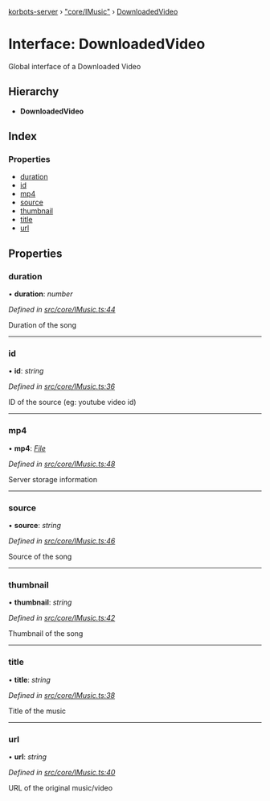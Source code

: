 [korbots-server](../README.md) › ["core/IMusic"](../modules/_core_imusic_.md) › [DownloadedVideo](_core_imusic_.downloadedvideo.md)

# Interface: DownloadedVideo

Global interface of a Downloaded Video

## Hierarchy

* **DownloadedVideo**

## Index

### Properties

* [duration](_core_imusic_.downloadedvideo.md#duration)
* [id](_core_imusic_.downloadedvideo.md#id)
* [mp4](_core_imusic_.downloadedvideo.md#mp4)
* [source](_core_imusic_.downloadedvideo.md#source)
* [thumbnail](_core_imusic_.downloadedvideo.md#thumbnail)
* [title](_core_imusic_.downloadedvideo.md#title)
* [url](_core_imusic_.downloadedvideo.md#url)

## Properties

###  duration

• **duration**: *number*

*Defined in [src/core/IMusic.ts:44](https://github.com/Xisabla/Korbots/blob/256fa13/server/src/core/IMusic.ts#L44)*

Duration of the song

___

###  id

• **id**: *string*

*Defined in [src/core/IMusic.ts:36](https://github.com/Xisabla/Korbots/blob/256fa13/server/src/core/IMusic.ts#L36)*

ID of the source (eg: youtube video id)

___

###  mp4

• **mp4**: *[File](_core_imusic_.file.md)*

*Defined in [src/core/IMusic.ts:48](https://github.com/Xisabla/Korbots/blob/256fa13/server/src/core/IMusic.ts#L48)*

Server storage information

___

###  source

• **source**: *string*

*Defined in [src/core/IMusic.ts:46](https://github.com/Xisabla/Korbots/blob/256fa13/server/src/core/IMusic.ts#L46)*

Source of the song

___

###  thumbnail

• **thumbnail**: *string*

*Defined in [src/core/IMusic.ts:42](https://github.com/Xisabla/Korbots/blob/256fa13/server/src/core/IMusic.ts#L42)*

Thumbnail of the song

___

###  title

• **title**: *string*

*Defined in [src/core/IMusic.ts:38](https://github.com/Xisabla/Korbots/blob/256fa13/server/src/core/IMusic.ts#L38)*

Title of the music

___

###  url

• **url**: *string*

*Defined in [src/core/IMusic.ts:40](https://github.com/Xisabla/Korbots/blob/256fa13/server/src/core/IMusic.ts#L40)*

URL of the original music/video
